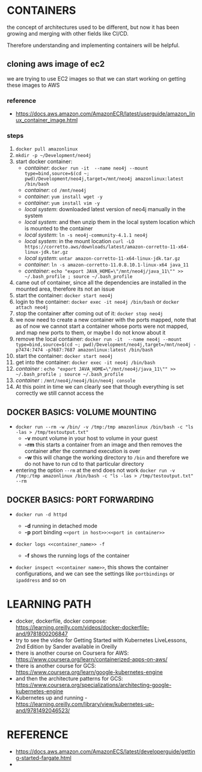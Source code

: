 # CONTAINERS

the concept of architectures used to be different, but now it has been growing and merging with other fields like CI/CD.

Therefore understanding and implementing containers will be helpful.

## cloning aws image of ec2
we are trying to use EC2 images so that we can start working on getting these images to AWS
### reference
* https://docs.aws.amazon.com/AmazonECR/latest/userguide/amazon_linux_container_image.html
### steps
1. `docker pull amazonlinux`
1. `mkdir -p ~/Development/neo4j`
1. start docker container:
    * _container_: `docker run -it  --name neo4j --mount type=bind,source=$(cd ~; pwd)/Development/neo4j,target=/mnt/neo4j amazonlinux:latest /bin/bash`
    * _container_: `cd /mnt/neo4j`
    * _container_: `yum install wget -y`
    * _container_: `yum install vim -y` 
    * _local system_: downloaded latest version of neo4j manually in the system
    * _local system_: and then unzip them in the local system location which is mounted to the container
    * _local system_: `ln -s neo4j-community-4.1.1 neo4j`
    * _local system_: in the mount location `curl -LO https://corretto.aws/downloads/latest/amazon-corretto-11-x64-linux-jdk.tar.gz`
    * _local system_: `untar amazon-corretto-11-x64-linux-jdk.tar.gz`
    * _container_: `ln -s amazon-corretto-11.0.8.10.1-linux-x64 java_11`
    * _container_: `echo "export JAVA_HOME=\"/mnt/neo4j/java_11\"" >> ~/.bash_profile ; source ~/.bash_profile`
1. came out of container, since all the dependencies are installed in the mounted area, therefore its not an issue
1. start the container: `docker start neo4j`
1. login to the container: `docker exec -it neo4j /bin/bash` or `docker attach neo4j`
1. stop the container after coming out of it: `docker stop neo4j`
1. we now need to create a new container with the ports mapped, note that as of now we cannot start a container whose ports were not mapped, and map new ports to them, or maybe I do not know about it
1. remove the local container: `docker run -it  --name neo4j --mount type=bind,source=$(cd ~; pwd)/Development/neo4j,target=/mnt/neo4j -p7474:7474 -p7687:7687 amazonlinux:latest /bin/bash`
1. start the container: `docker start neo4j`
1. get into the container:  `docker exec -it neo4j /bin/bash`
1. _container_ : `echo "export JAVA_HOME=\"/mnt/neo4j/java_11\"" >> ~/.bash_profile ; source ~/.bash_profile`
1. _container_ : `/mnt/neo4j/neo4j/bin/neo4j console`
1. At this point in time we can clearly see that though everything is set correctly we still cannot access the  
 

## DOCKER BASICS: VOLUME MOUNTING
* `docker run --rm -w /bin/ -v /tmp:/tmp amazonlinux /bin/bash -c "ls -las > /tmp/testoutput.txt"`
    * __-v__ mount volume in your host to volume in your guest
    * __-rm__ this starts a container from an image and then removes the container after the command execution is over
    * __-w__ this will change the working directory to `/bin` and therefore we do not have to run cd to that particular directory
* entering the option `--rm` at the end does not work `docker run -v /tmp:/tmp amazonlinux /bin/bash -c "ls -las > /tmp/testoutput.txt" --rm`

## DOCKER BASICS: PORT FORWARDING
* `docker run -d httpd`
    * __-d__ running in detached mode
    * __-p__ port binding `<<port in host>>`:`<<port in container>>`
        
* `docker logs <<container_name>> -f`
    * __-f__ shows the running logs of the container
* `docker inspect <<container name>>`, this shows the container configurations, and we can see the settings like `portbindings` or `ipaddress` and so on

# LEARNING PATH
* docker, dockerfile, docker compose: https://learning.oreilly.com/videos/docker-dockerfile-and/9781800206847
* try to see the video for Getting Started with Kubernetes LiveLessons, 2nd Edition by Sander available in Oreilly
* there is another course on Coursera for AWS: https://www.coursera.org/learn/containerized-apps-on-aws/
* there is another course for GCS: https://www.coursera.org/learn/google-kubernetes-engine
* and then the architecture patterns for GCS: https://www.coursera.org/specializations/architecting-google-kubernetes-engine
* Kubernetes up and running - https://learning.oreilly.com/library/view/kubernetes-up-and/9781492046523/


# REFERENCE
* https://docs.aws.amazon.com/AmazonECS/latest/developerguide/getting-started-fargate.html
* 
 